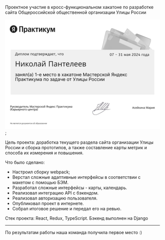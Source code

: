 Проектное участие в кросс-функциональном хакатоне по разработке сайта Общероссийской общественной организации Улицы России

![alt text](./src/images/photo_2024-06-10_22-57-34.jpg);

Цель проекта: доработка текущего раздела сайта организации Улицы России и сборка прототипов, а также составление карты метрик и способа их измерения и повышения. 

   Что было сделано:

- Настроил сборку webpack;
- Верстал сложные адаптивные интерфейсы в соответствии с макетом с помощью БЭМ.
- Разработал сложные интерфейсы - карты, календарь.
- Реализовал интеграцию API с бэкендом.
- Реализовал авторизацию пользователя.
- Опубликовал проект в интернете.
- Собрал итоговое решение и передал его на ревью.

Стек проекта: React, Redux, TypeScript.
Бэкенд выполнен на Django

_______________

По результатам работы наша команда получила первое место :)